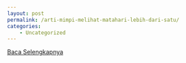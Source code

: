 ```yaml
---
layout: post
permalink: /arti-mimpi-melihat-matahari-lebih-dari-satu/
categories:
    - Uncategorized
---
```


[Baca Selengkapnya](/03)
